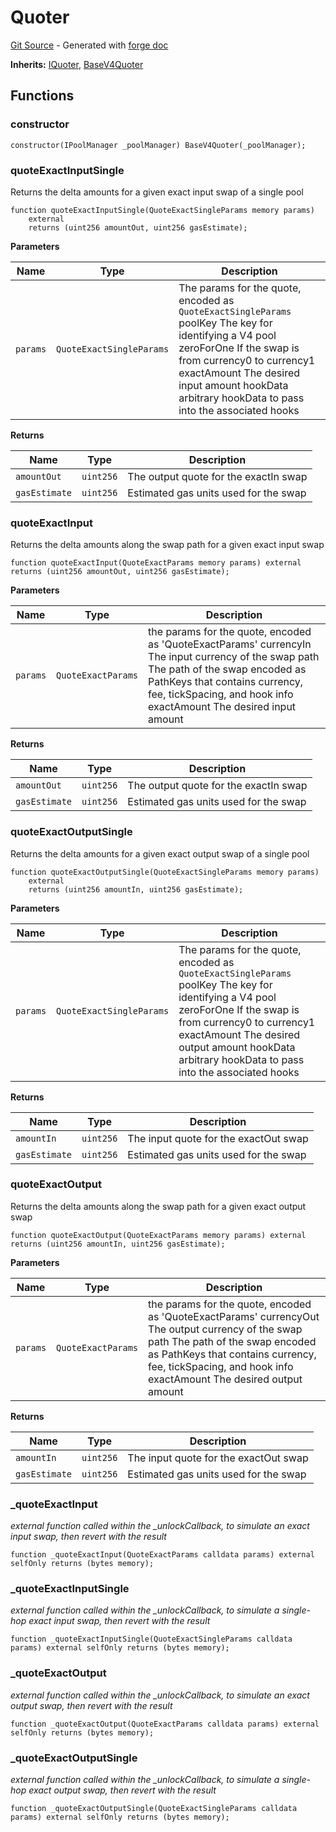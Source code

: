 # Quoter
[Git Source](https://github.com/uniswap/v4-periphery/blob/3f295d8435e4f776ea2daeb96ce1bc6d63f33fc7/src/lens/Quoter.sol) - Generated with [forge doc](https://book.getfoundry.sh/reference/forge/forge-doc)

**Inherits:**
[IQuoter](contracts/v4/reference/periphery/interfaces/IQuoter.md), [BaseV4Quoter](contracts/v4/reference/periphery/base/BaseV4Quoter.md)


## Functions
### constructor


```solidity
constructor(IPoolManager _poolManager) BaseV4Quoter(_poolManager);
```

### quoteExactInputSingle

Returns the delta amounts for a given exact input swap of a single pool


```solidity
function quoteExactInputSingle(QuoteExactSingleParams memory params)
    external
    returns (uint256 amountOut, uint256 gasEstimate);
```
**Parameters**

|Name|Type|Description|
|----|----|-----------|
|`params`|`QuoteExactSingleParams`|The params for the quote, encoded as `QuoteExactSingleParams` poolKey The key for identifying a V4 pool zeroForOne If the swap is from currency0 to currency1 exactAmount The desired input amount hookData arbitrary hookData to pass into the associated hooks|

**Returns**

|Name|Type|Description|
|----|----|-----------|
|`amountOut`|`uint256`|The output quote for the exactIn swap|
|`gasEstimate`|`uint256`|Estimated gas units used for the swap|


### quoteExactInput

Returns the delta amounts along the swap path for a given exact input swap


```solidity
function quoteExactInput(QuoteExactParams memory params) external returns (uint256 amountOut, uint256 gasEstimate);
```
**Parameters**

|Name|Type|Description|
|----|----|-----------|
|`params`|`QuoteExactParams`|the params for the quote, encoded as 'QuoteExactParams' currencyIn The input currency of the swap path The path of the swap encoded as PathKeys that contains currency, fee, tickSpacing, and hook info exactAmount The desired input amount|

**Returns**

|Name|Type|Description|
|----|----|-----------|
|`amountOut`|`uint256`|The output quote for the exactIn swap|
|`gasEstimate`|`uint256`|Estimated gas units used for the swap|


### quoteExactOutputSingle

Returns the delta amounts for a given exact output swap of a single pool


```solidity
function quoteExactOutputSingle(QuoteExactSingleParams memory params)
    external
    returns (uint256 amountIn, uint256 gasEstimate);
```
**Parameters**

|Name|Type|Description|
|----|----|-----------|
|`params`|`QuoteExactSingleParams`|The params for the quote, encoded as `QuoteExactSingleParams` poolKey The key for identifying a V4 pool zeroForOne If the swap is from currency0 to currency1 exactAmount The desired output amount hookData arbitrary hookData to pass into the associated hooks|

**Returns**

|Name|Type|Description|
|----|----|-----------|
|`amountIn`|`uint256`|The input quote for the exactOut swap|
|`gasEstimate`|`uint256`|Estimated gas units used for the swap|


### quoteExactOutput

Returns the delta amounts along the swap path for a given exact output swap


```solidity
function quoteExactOutput(QuoteExactParams memory params) external returns (uint256 amountIn, uint256 gasEstimate);
```
**Parameters**

|Name|Type|Description|
|----|----|-----------|
|`params`|`QuoteExactParams`|the params for the quote, encoded as 'QuoteExactParams' currencyOut The output currency of the swap path The path of the swap encoded as PathKeys that contains currency, fee, tickSpacing, and hook info exactAmount The desired output amount|

**Returns**

|Name|Type|Description|
|----|----|-----------|
|`amountIn`|`uint256`|The input quote for the exactOut swap|
|`gasEstimate`|`uint256`|Estimated gas units used for the swap|


### _quoteExactInput

*external function called within the _unlockCallback, to simulate an exact input swap, then revert with the result*


```solidity
function _quoteExactInput(QuoteExactParams calldata params) external selfOnly returns (bytes memory);
```

### _quoteExactInputSingle

*external function called within the _unlockCallback, to simulate a single-hop exact input swap, then revert with the result*


```solidity
function _quoteExactInputSingle(QuoteExactSingleParams calldata params) external selfOnly returns (bytes memory);
```

### _quoteExactOutput

*external function called within the _unlockCallback, to simulate an exact output swap, then revert with the result*


```solidity
function _quoteExactOutput(QuoteExactParams calldata params) external selfOnly returns (bytes memory);
```

### _quoteExactOutputSingle

*external function called within the _unlockCallback, to simulate a single-hop exact output swap, then revert with the result*


```solidity
function _quoteExactOutputSingle(QuoteExactSingleParams calldata params) external selfOnly returns (bytes memory);
```

